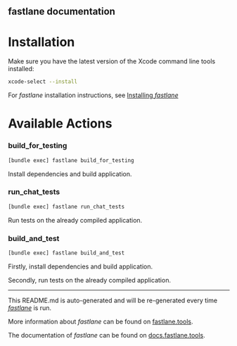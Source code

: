 fastlane documentation
----

# Installation

Make sure you have the latest version of the Xcode command line tools installed:

```sh
xcode-select --install
```

For _fastlane_ installation instructions, see [Installing _fastlane_](https://docs.fastlane.tools/#installing-fastlane)

# Available Actions

### build_for_testing

```sh
[bundle exec] fastlane build_for_testing
```

Install dependencies and build application.

### run_chat_tests

```sh
[bundle exec] fastlane run_chat_tests
```

Run tests on the already compiled application.

### build_and_test

```sh
[bundle exec] fastlane build_and_test
```

Firstly, install dependencies and build application.

Secondly, run tests on the already compiled application.

----

This README.md is auto-generated and will be re-generated every time [_fastlane_](https://fastlane.tools) is run.

More information about _fastlane_ can be found on [fastlane.tools](https://fastlane.tools).

The documentation of _fastlane_ can be found on [docs.fastlane.tools](https://docs.fastlane.tools).
